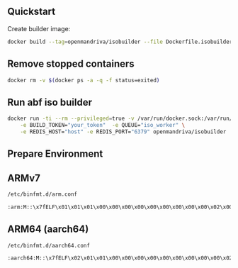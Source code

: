 ## Quickstart

Create builder image:

```bash
docker build --tag=openmandriva/isobuilder --file Dockerfile.isobuilder .
```

## Remove stopped containers
```bash
docker rm -v $(docker ps -a -q -f status=exited)
```

## Run abf iso builder
```bash
docker run -ti --rm --privileged=true -v /var/run/docker.sock:/var/run/docker.sock \
	-e BUILD_TOKEN="your_token"  -e QUEUE="iso_worker" \
	-e REDIS_HOST="host" -e REDIS_PORT="6379" openmandriva/isobuilder
```

## Prepare Environment
## ARMv7
```bash
/etc/binfmt.d/arm.conf
```
```bash
:arm:M::\x7fELF\x01\x01\x01\x00\x00\x00\x00\x00\x00\x00\x00\x00\x02\x00\x28\x00:\xff\xff\xff\xff\xff\xff\xff\x00\xff\xff\xff\xff\xff\xff\xff\xff\xfe\xff\xff\xff:/usr/bin/qemu-arm-binfmt:P
```

## ARM64 (aarch64)
```bash
/etc/binfmt.d/aarch64.conf
```
```bash
:aarch64:M::\x7fELF\x02\x01\x01\x00\x00\x00\x00\x00\x00\x00\x00\x00\x02\x00\xb7\x00:\xff\xff\xff\xff\xff\xff\xff\x00\xff\xff\xff\xff\xff\xff\xff\xff\xfe\xff\xff\xff:/usr/bin/qemu-aarch64-binfmt:P
```
